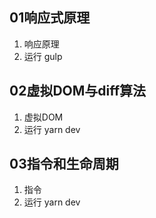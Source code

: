 ## 01响应式原理
  1. 响应原理
  1. 运行 gulp

## 02虚拟DOM与diff算法
  1. 虚拟DOM
  2. 运行 yarn dev

## 03指令和生命周期
  1. 指令
  2. 运行 yarn dev